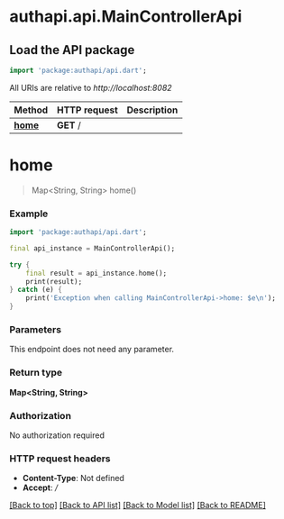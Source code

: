 # authapi.api.MainControllerApi

## Load the API package
```dart
import 'package:authapi/api.dart';
```

All URIs are relative to *http://localhost:8082*

Method | HTTP request | Description
------------- | ------------- | -------------
[**home**](MainControllerApi.md#home) | **GET** / | 


# **home**
> Map<String, String> home()



### Example
```dart
import 'package:authapi/api.dart';

final api_instance = MainControllerApi();

try {
    final result = api_instance.home();
    print(result);
} catch (e) {
    print('Exception when calling MainControllerApi->home: $e\n');
}
```

### Parameters
This endpoint does not need any parameter.

### Return type

**Map<String, String>**

### Authorization

No authorization required

### HTTP request headers

 - **Content-Type**: Not defined
 - **Accept**: */*

[[Back to top]](#) [[Back to API list]](../README.md#documentation-for-api-endpoints) [[Back to Model list]](../README.md#documentation-for-models) [[Back to README]](../README.md)

